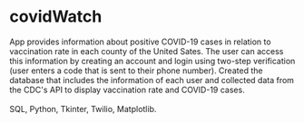 # covidWatch
App provides information about positive COVID-19 cases in relation to vaccination rate in each county of the United Sates. The user can access this information by creating an account and login using two-step verification (user enters a code that is sent to their phone number). Created the database that includes the information of each user and collected data from the CDC's API to display vaccination rate and COVID-19 cases.  
<br />
SQL, Python, Tkinter, Twilio, Matplotlib. 
